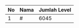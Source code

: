 | No | Nama            | Jumlah Level |
|----|-----------------|--------------|
| 1  | #    |    6045        |
